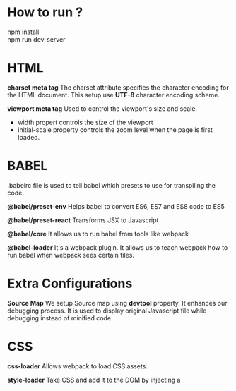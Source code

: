 # How to run ?
npm install <br/>
npm run dev-server

# HTML

**charset meta tag**
The charset attribute specifies the character encoding for the HTML document. This setup use **UTF-8** character encoding scheme.

**viewport meta tag**
Used to control the viewport's size and scale.
* width propert controls the size of the viewport
* initial-scale property controls the zoom level when the page is first loaded.


# BABEL

.babelrc file is used to tell babel which presets to use for transpiling the code.

**@babel/preset-env**
Helps babel to convert ES6, ES7 and ES8 code to ES5

**@babel/preset-react**
Transforms JSX to Javascript

**@babel/core**
It allows us to run babel from tools like webpack

**@babel-loader**
It's a webpack plugin. It allows us to teach webpack how to run babel when webpack sees certain files.

# Extra Configurations

**Source Map**
We setup Source map using **devtool** property. It enhances our debugging process. It is used to display original Javascript file while debugging instead of minified code.

# CSS

**css-loader**
Allows webpack to load CSS assets.

**style-loader**
Take CSS and add it to the DOM by injecting a **<style>** tag

**NOTE:** style-loader should be added before css-loader. Otherwise we end up in having an error.


**reference:** https://dev.to/iamismile/how-to-setup-webpack-and-babel-for-react-59ph
